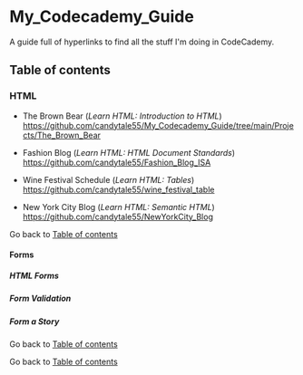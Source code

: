 # My_Codecademy_Guide

A guide full of hyperlinks to find all the stuff I'm doing in CodeCademy. 

## Table of contents


### HTML
* The Brown Bear  (_Learn HTML: Introduction to HTML_)
  https://github.com/candytale55/My_Codecademy_Guide/tree/main/Projects/The_Brown_Bear

* Fashion Blog (_Learn HTML: HTML Document Standards_)
  https://github.com/candytale55/Fashion_Blog_ISA 

* Wine Festival Schedule (_Learn HTML: Tables_)
  https://github.com/candytale55/wine_festival_table  

* New York City Blog (_Learn HTML:  Semantic HTML_)
  https://github.com/candytale55/NewYorkCity_Blog

Go back to [Table of contents](#table-of-contents)


#### Forms
##### HTML Forms
##### Form Validation
##### Form a Story
  



Go back to [Table of contents](#table-of-contents)





Go back to [Table of contents](#table-of-contents)
